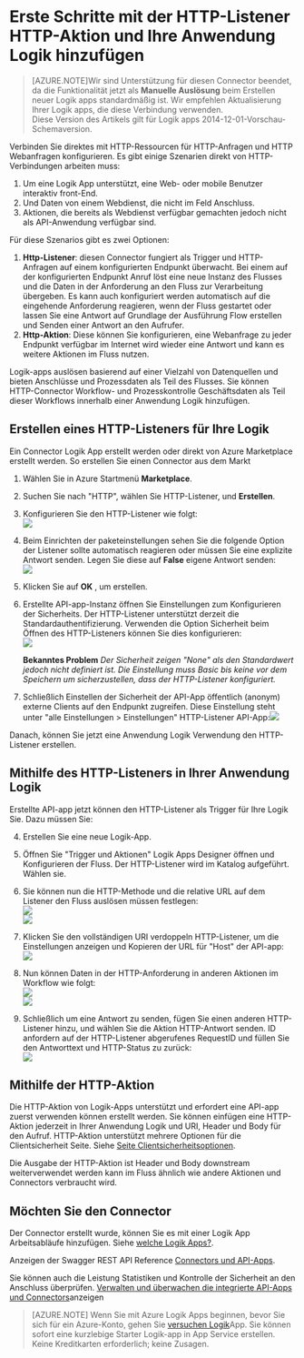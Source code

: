 <properties
   pageTitle="Mit der HTTP-Listener Connector Logik Apps | Microsoft Azure App Service "
   description="Zum Erstellen und Konfigurieren der HTTP-Listener und HTTP-Aktion Connector oder API-app und in eine Anwendung Logik in Azure App Service verwenden"
   services="logic-apps"
   documentationCenter=".net,nodejs,java"
   authors="anuragdalmia"
   manager="erikre"
   editor=""/>

<tags
   ms.service="logic-apps"
   ms.devlang="multiple"
   ms.topic="article"
   ms.tgt_pltfrm="na"
   ms.workload="integration"
   ms.date="08/31/2016"
   ms.author="prkumar"/>


# <a name="get-started-with-the-http-listener-and-http-action-and-add-it-to-your-logic-app"></a>Erste Schritte mit der HTTP-Listener HTTP-Aktion und Ihre Anwendung Logik hinzufügen

> [AZURE.NOTE]Wir sind Unterstützung für diesen Connector beendet, da die Funktionalität jetzt als **Manuelle Auslösung** beim Erstellen neuer Logik apps standardmäßig ist.  Wir empfehlen Aktualisierung Ihrer Logik apps, die diese Verbindung verwenden.  
> Diese Version des Artikels gilt für Logik apps 2014-12-01-Vorschau-Schemaversion.

Verbinden Sie direktes mit HTTP-Ressourcen für HTTP-Anfragen und HTTP Webanfragen konfigurieren. Es gibt einige Szenarien direkt von HTTP-Verbindungen arbeiten muss:

1.  Um eine Logik App unterstützt, eine Web- oder mobile Benutzer interaktiv front-End.
2.  Und Daten von einem Webdienst, die nicht im Feld Anschluss.
3.  Aktionen, die bereits als Webdienst verfügbar gemachten jedoch nicht als API-Anwendung verfügbar sind.

Für diese Szenarios gibt es zwei Optionen:

1. **Http-Listener**: diesen Connector fungiert als Trigger und HTTP-Anfragen auf einem konfigurierten Endpunkt überwacht. Bei einem auf der konfigurierten Endpunkt Anruf löst eine neue Instanz des Flusses und die Daten in der Anforderung an den Fluss zur Verarbeitung übergeben. Es kann auch konfiguriert werden automatisch auf die eingehende Anforderung reagieren, wenn der Fluss gestartet oder lassen Sie eine Antwort auf Grundlage der Ausführung Flow erstellen und Senden einer Antwort an den Aufrufer.
2. **Http-Aktion**: Diese können Sie konfigurieren, eine Webanfrage zu jeder Endpunkt verfügbar im Internet wird wieder eine Antwort und kann es weitere Aktionen im Fluss nutzen.

Logik-apps auslösen basierend auf einer Vielzahl von Datenquellen und bieten Anschlüsse und Prozessdaten als Teil des Flusses. Sie können HTTP-Connector Workflow- und Prozesskontrolle Geschäftsdaten als Teil dieser Workflows innerhalb einer Anwendung Logik hinzufügen. 

## <a name="creating-an-http-listener-for-your-logic-app"></a>Erstellen eines HTTP-Listeners für Ihre Logik
Ein Connector Logik App erstellt werden oder direkt von Azure Marketplace erstellt werden. So erstellen Sie einen Connector aus dem Markt  

1. Wählen Sie in Azure Startmenü **Marketplace**.
2. Suchen Sie nach "HTTP", wählen Sie HTTP-Listener, und **Erstellen**.
3.  Konfigurieren Sie den HTTP-Listener wie folgt:  
![][1]

4.  Beim Einrichten der paketeinstellungen sehen Sie die folgende Option der Listener sollte automatisch reagieren oder müssen Sie eine explizite Antwort senden. Legen Sie diese auf **False** eigene Antwort senden:  
![][2]

5.  Klicken Sie auf **OK** , um erstellen.
6.  Erstellte API-app-Instanz öffnen Sie Einstellungen zum Konfigurieren der Sicherheits. Der HTTP-Listener unterstützt derzeit die Standardauthentifizierung. Verwenden die Option Sicherheit beim Öffnen des HTTP-Listeners können Sie dies konfigurieren:  
![][3]
  
    **Bekanntes Problem** *Der Sicherheit zeigen "None" als den Standardwert jedoch nicht definiert ist. Die Einstellung muss Basic bis keine vor dem Speichern um sicherzustellen, dass der HTTP-Listener konfiguriert.*  

7. Schließlich Einstellen der Sicherheit der API-App öffentlich (anonym) externe Clients auf den Endpunkt zugreifen. Diese Einstellung steht unter "alle Einstellungen > Einstellungen" HTTP-Listener API-App:![][10]

Danach, können Sie jetzt eine Anwendung Logik Verwendung den HTTP-Listener erstellen.

## <a name="using-the-http-listener-in-your-logic-app"></a>Mithilfe des HTTP-Listeners in Ihrer Anwendung Logik
Erstellte API-app jetzt können den HTTP-Listener als Trigger für Ihre Logik Sie. Dazu müssen Sie:

4.  Erstellen Sie eine neue Logik-App.
5.  Öffnen Sie "Trigger und Aktionen" Logik Apps Designer öffnen und Konfigurieren der Fluss. Der HTTP-Listener wird im Katalog aufgeführt. Wählen sie.
6.  Sie können nun die HTTP-Methode und die relative URL auf dem Listener den Fluss auslösen müssen festlegen:  
![][4]  
![][5]

7.  Klicken Sie den vollständigen URI verdoppeln HTTP-Listener, um die Einstellungen anzeigen und Kopieren der URL für "Host" der API-app:  
![][6]
8.  Nun können Daten in der HTTP-Anforderung in anderen Aktionen im Workflow wie folgt:  
![][7]  
![][8]
9.  Schließlich um eine Antwort zu senden, fügen Sie einen anderen HTTP-Listener hinzu, und wählen Sie die Aktion HTTP-Antwort senden. ID anfordern auf der HTTP-Listener abgerufenes RequestID und füllen Sie den Antworttext und HTTP-Status zu zurück:  
![][9]

## <a name="using-the-http-action"></a>Mithilfe der HTTP-Aktion
Die HTTP-Aktion von Logik-Apps unterstützt und erfordert eine API-app zuerst verwenden können erstellt werden. Sie können einfügen eine HTTP-Aktion jederzeit in Ihrer Anwendung Logik und URI, Header und Body für den Aufruf.
HTTP-Aktion unterstützt mehrere Optionen für die Clientsicherheit Seite. Siehe [Seite Clientsicherheitsoptionen](../scheduler/scheduler-outbound-authentication.md).

Die Ausgabe der HTTP-Aktion ist Header und Body downstream weiterverwendet werden kann im Fluss ähnlich wie andere Aktionen und Connectors verbraucht wird.

## <a name="do-more-with-your-connector"></a>Möchten Sie den Connector
Der Connector erstellt wurde, können Sie es mit einer Logik App Arbeitsabläufe hinzufügen. Siehe [welche Logik Apps?](app-service-logic-what-are-logic-apps.md).

Anzeigen der Swagger REST API Reference [Connectors und API-Apps](http://go.microsoft.com/fwlink/p/?LinkId=529766).

Sie können auch die Leistung Statistiken und Kontrolle der Sicherheit an den Anschluss überprüfen. [Verwalten und überwachen die integrierte API-Apps und Connectors](app-service-logic-monitor-your-connectors.md)anzeigen

> [AZURE.NOTE] Wenn Sie mit Azure Logik Apps beginnen, bevor Sie sich für ein Azure-Konto, gehen Sie [versuchen Logik](https://tryappservice.azure.com/?appservice=logic)App. Sie können sofort eine kurzlebige Starter Logik-app in App Service erstellen. Keine Kreditkarten erforderlich; keine Zusagen.

<!--Image references-->
[1]: ./media/app-service-logic-connector-http/1.png
[2]: ./media/app-service-logic-connector-http/2.png
[3]: ./media/app-service-logic-connector-http/3.png
[4]: ./media/app-service-logic-connector-http/4.png
[5]: ./media/app-service-logic-connector-http/5.png
[6]: ./media/app-service-logic-connector-http/6.png
[7]: ./media/app-service-logic-connector-http/7.png
[8]: ./media/app-service-logic-connector-http/8.png
[9]: ./media/app-service-logic-connector-http/9.png
[10]: ./media/app-service-logic-connector-http/10.png
